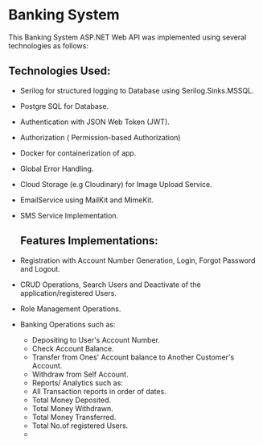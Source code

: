 # Banking System
This Banking System ASP.NET Web API was implemented using several technologies as follows:






## Technologies Used:
- Serilog for structured logging to Database using Serilog.Sinks.MSSQL.
- Postgre SQL for Database.
- Authentication with JSON Web Token (JWT).
- Authorization ( Permission-based Authorization)
- Docker for containerization of app.
- Global Error Handling.
- Cloud Storage (e.g Cloudinary) for Image Upload Service.
- EmailService using MailKit and MimeKit.
- SMS Service Implementation.
  
  ## Features Implementations:
- Registration with Account Number Generation, Login, Forgot Password and Logout.
- CRUD Operations, Search Users and Deactivate of the application/registered Users.
- Role Management Operations.
- Banking Operations such as:
  - Depositing to User's Account Number.
  - Check Account Balance.
  - Transfer from Ones' Account balance  to Another Customer's Account.
  - Withdraw from Self Account.
  - Reports/ Analytics such as:
  - All Transaction reports in order of dates.
  - Total Money Deposited.
  - Total Money Withdrawn.
  - Total Money Transferred.
  - Total No.of registered Users.
  - 
